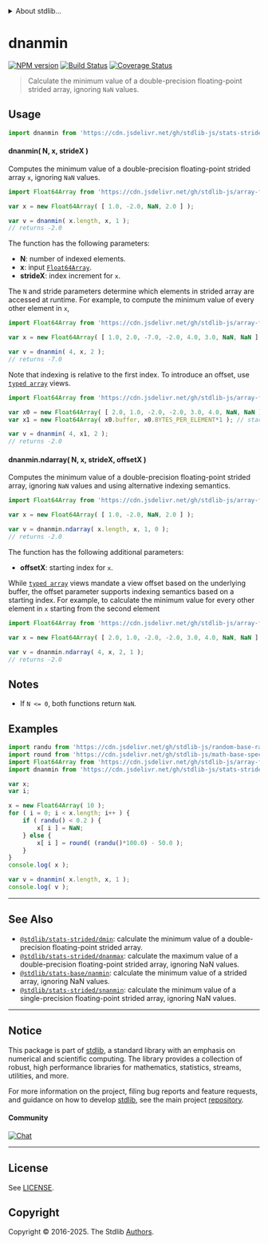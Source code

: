<!--

@license Apache-2.0

Copyright (c) 2020 The Stdlib Authors.

Licensed under the Apache License, Version 2.0 (the "License");
you may not use this file except in compliance with the License.
You may obtain a copy of the License at

   http://www.apache.org/licenses/LICENSE-2.0

Unless required by applicable law or agreed to in writing, software
distributed under the License is distributed on an "AS IS" BASIS,
WITHOUT WARRANTIES OR CONDITIONS OF ANY KIND, either express or implied.
See the License for the specific language governing permissions and
limitations under the License.

-->


<details>
  <summary>
    About stdlib...
  </summary>
  <p>We believe in a future in which the web is a preferred environment for numerical computation. To help realize this future, we've built stdlib. stdlib is a standard library, with an emphasis on numerical and scientific computation, written in JavaScript (and C) for execution in browsers and in Node.js.</p>
  <p>The library is fully decomposable, being architected in such a way that you can swap out and mix and match APIs and functionality to cater to your exact preferences and use cases.</p>
  <p>When you use stdlib, you can be absolutely certain that you are using the most thorough, rigorous, well-written, studied, documented, tested, measured, and high-quality code out there.</p>
  <p>To join us in bringing numerical computing to the web, get started by checking us out on <a href="https://github.com/stdlib-js/stdlib">GitHub</a>, and please consider <a href="https://opencollective.com/stdlib">financially supporting stdlib</a>. We greatly appreciate your continued support!</p>
</details>

# dnanmin

[![NPM version][npm-image]][npm-url] [![Build Status][test-image]][test-url] [![Coverage Status][coverage-image]][coverage-url] <!-- [![dependencies][dependencies-image]][dependencies-url] -->

> Calculate the minimum value of a double-precision floating-point strided array, ignoring `NaN` values.

<section class="intro">

</section>

<!-- /.intro -->



<section class="usage">

## Usage

```javascript
import dnanmin from 'https://cdn.jsdelivr.net/gh/stdlib-js/stats-strided-dnanmin@deno/mod.js';
```

#### dnanmin( N, x, strideX )

Computes the minimum value of a double-precision floating-point strided array `x`, ignoring `NaN` values.

```javascript
import Float64Array from 'https://cdn.jsdelivr.net/gh/stdlib-js/array-float64@deno/mod.js';

var x = new Float64Array( [ 1.0, -2.0, NaN, 2.0 ] );

var v = dnanmin( x.length, x, 1 );
// returns -2.0
```

The function has the following parameters:

-   **N**: number of indexed elements.
-   **x**: input [`Float64Array`][@stdlib/array/float64].
-   **strideX**: index increment for `x`.

The `N` and stride parameters determine which elements in strided array are accessed at runtime. For example, to compute the minimum value of every other element in `x`,

```javascript
import Float64Array from 'https://cdn.jsdelivr.net/gh/stdlib-js/array-float64@deno/mod.js';

var x = new Float64Array( [ 1.0, 2.0, -7.0, -2.0, 4.0, 3.0, NaN, NaN ] );

var v = dnanmin( 4, x, 2 );
// returns -7.0
```

Note that indexing is relative to the first index. To introduce an offset, use [`typed array`][mdn-typed-array] views.

<!-- eslint-disable stdlib/capitalized-comments -->

```javascript
import Float64Array from 'https://cdn.jsdelivr.net/gh/stdlib-js/array-float64@deno/mod.js';

var x0 = new Float64Array( [ 2.0, 1.0, -2.0, -2.0, 3.0, 4.0, NaN, NaN ] );
var x1 = new Float64Array( x0.buffer, x0.BYTES_PER_ELEMENT*1 ); // start at 2nd element

var v = dnanmin( 4, x1, 2 );
// returns -2.0
```

#### dnanmin.ndarray( N, x, strideX, offsetX )

Computes the minimum value of a double-precision floating-point strided array, ignoring `NaN` values and using alternative indexing semantics.

```javascript
import Float64Array from 'https://cdn.jsdelivr.net/gh/stdlib-js/array-float64@deno/mod.js';

var x = new Float64Array( [ 1.0, -2.0, NaN, 2.0 ] );

var v = dnanmin.ndarray( x.length, x, 1, 0 );
// returns -2.0
```

The function has the following additional parameters:

-   **offsetX**: starting index for `x`.

While [`typed array`][mdn-typed-array] views mandate a view offset based on the underlying buffer, the offset parameter supports indexing semantics based on a starting index. For example, to calculate the minimum value for every other element in `x` starting from the second element

```javascript
import Float64Array from 'https://cdn.jsdelivr.net/gh/stdlib-js/array-float64@deno/mod.js';

var x = new Float64Array( [ 2.0, 1.0, -2.0, -2.0, 3.0, 4.0, NaN, NaN ] );

var v = dnanmin.ndarray( 4, x, 2, 1 );
// returns -2.0
```

</section>

<!-- /.usage -->

<section class="notes">

## Notes

-   If `N <= 0`, both functions return `NaN`.

</section>

<!-- /.notes -->

<section class="examples">

## Examples

<!-- eslint no-undef: "error" -->

```javascript
import randu from 'https://cdn.jsdelivr.net/gh/stdlib-js/random-base-randu@deno/mod.js';
import round from 'https://cdn.jsdelivr.net/gh/stdlib-js/math-base-special-round@deno/mod.js';
import Float64Array from 'https://cdn.jsdelivr.net/gh/stdlib-js/array-float64@deno/mod.js';
import dnanmin from 'https://cdn.jsdelivr.net/gh/stdlib-js/stats-strided-dnanmin@deno/mod.js';

var x;
var i;

x = new Float64Array( 10 );
for ( i = 0; i < x.length; i++ ) {
    if ( randu() < 0.2 ) {
        x[ i ] = NaN;
    } else {
        x[ i ] = round( (randu()*100.0) - 50.0 );
    }
}
console.log( x );

var v = dnanmin( x.length, x, 1 );
console.log( v );
```

</section>

<!-- /.examples -->

<!-- C interface documentation. -->



<!-- Section for related `stdlib` packages. Do not manually edit this section, as it is automatically populated. -->

<section class="related">

* * *

## See Also

-   <span class="package-name">[`@stdlib/stats-strided/dmin`][@stdlib/stats/strided/dmin]</span><span class="delimiter">: </span><span class="description">calculate the minimum value of a double-precision floating-point strided array.</span>
-   <span class="package-name">[`@stdlib/stats-strided/dnanmax`][@stdlib/stats/strided/dnanmax]</span><span class="delimiter">: </span><span class="description">calculate the maximum value of a double-precision floating-point strided array, ignoring NaN values.</span>
-   <span class="package-name">[`@stdlib/stats-base/nanmin`][@stdlib/stats/base/nanmin]</span><span class="delimiter">: </span><span class="description">calculate the minimum value of a strided array, ignoring NaN values.</span>
-   <span class="package-name">[`@stdlib/stats-strided/snanmin`][@stdlib/stats/strided/snanmin]</span><span class="delimiter">: </span><span class="description">calculate the minimum value of a single-precision floating-point strided array, ignoring NaN values.</span>

</section>

<!-- /.related -->

<!-- Section for all links. Make sure to keep an empty line after the `section` element and another before the `/section` close. -->


<section class="main-repo" >

* * *

## Notice

This package is part of [stdlib][stdlib], a standard library with an emphasis on numerical and scientific computing. The library provides a collection of robust, high performance libraries for mathematics, statistics, streams, utilities, and more.

For more information on the project, filing bug reports and feature requests, and guidance on how to develop [stdlib][stdlib], see the main project [repository][stdlib].

#### Community

[![Chat][chat-image]][chat-url]

---

## License

See [LICENSE][stdlib-license].


## Copyright

Copyright &copy; 2016-2025. The Stdlib [Authors][stdlib-authors].

</section>

<!-- /.stdlib -->

<!-- Section for all links. Make sure to keep an empty line after the `section` element and another before the `/section` close. -->

<section class="links">

[npm-image]: http://img.shields.io/npm/v/@stdlib/stats-strided-dnanmin.svg
[npm-url]: https://npmjs.org/package/@stdlib/stats-strided-dnanmin

[test-image]: https://github.com/stdlib-js/stats-strided-dnanmin/actions/workflows/test.yml/badge.svg?branch=main
[test-url]: https://github.com/stdlib-js/stats-strided-dnanmin/actions/workflows/test.yml?query=branch:main

[coverage-image]: https://img.shields.io/codecov/c/github/stdlib-js/stats-strided-dnanmin/main.svg
[coverage-url]: https://codecov.io/github/stdlib-js/stats-strided-dnanmin?branch=main

<!--

[dependencies-image]: https://img.shields.io/david/stdlib-js/stats-strided-dnanmin.svg
[dependencies-url]: https://david-dm.org/stdlib-js/stats-strided-dnanmin/main

-->

[chat-image]: https://img.shields.io/gitter/room/stdlib-js/stdlib.svg
[chat-url]: https://app.gitter.im/#/room/#stdlib-js_stdlib:gitter.im

[stdlib]: https://github.com/stdlib-js/stdlib

[stdlib-authors]: https://github.com/stdlib-js/stdlib/graphs/contributors

[umd]: https://github.com/umdjs/umd
[es-module]: https://developer.mozilla.org/en-US/docs/Web/JavaScript/Guide/Modules

[deno-url]: https://github.com/stdlib-js/stats-strided-dnanmin/tree/deno
[deno-readme]: https://github.com/stdlib-js/stats-strided-dnanmin/blob/deno/README.md
[umd-url]: https://github.com/stdlib-js/stats-strided-dnanmin/tree/umd
[umd-readme]: https://github.com/stdlib-js/stats-strided-dnanmin/blob/umd/README.md
[esm-url]: https://github.com/stdlib-js/stats-strided-dnanmin/tree/esm
[esm-readme]: https://github.com/stdlib-js/stats-strided-dnanmin/blob/esm/README.md
[branches-url]: https://github.com/stdlib-js/stats-strided-dnanmin/blob/main/branches.md

[stdlib-license]: https://raw.githubusercontent.com/stdlib-js/stats-strided-dnanmin/main/LICENSE

[@stdlib/array/float64]: https://github.com/stdlib-js/array-float64/tree/deno

[mdn-typed-array]: https://developer.mozilla.org/en-US/docs/Web/JavaScript/Reference/Global_Objects/TypedArray

<!-- <related-links> -->

[@stdlib/stats/strided/dmin]: https://github.com/stdlib-js/stats-strided-dmin/tree/deno

[@stdlib/stats/strided/dnanmax]: https://github.com/stdlib-js/stats-strided-dnanmax/tree/deno

[@stdlib/stats/base/nanmin]: https://github.com/stdlib-js/stats-base-nanmin/tree/deno

[@stdlib/stats/strided/snanmin]: https://github.com/stdlib-js/stats-strided-snanmin/tree/deno

<!-- </related-links> -->

</section>

<!-- /.links -->
